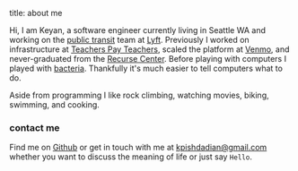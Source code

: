 title: about me

Hi, I am Keyan, a software engineer currently living in Seattle WA and working on the [public transit][transit] team at [Lyft][lyft]. Previously I worked on infrastructure at [Teachers Pay Teachers][tpt], scaled the platform at [Venmo][venmo], and never-graduated from the [Recurse Center][rc]. Before playing with computers I played with [bacteria][molmicro]. Thankfully it's much easier to tell computers what to do.

Aside from programming I like rock climbing, watching movies, biking, swimming, and cooking.

### contact me

Find me on [Github][github] or get in touch with me at <kpishdadian@gmail.com> whether you want to discuss the meaning of life or just say `Hello`.

[lyft]: http://lyft.com/
[molmicro]: http://onlinelibrary.wiley.com/doi/10.1111/mmi.12856/abstract
[rc]: https://www.recurse.com
[github]: https://github.com/keyan
[venmo]: https://www.venmo.com
[tpt]: https://www.teacherspayteachers.com
[transit]: https://www.citylab.com/transportation/2019/09/lyft-app-real-time-public-transit-train-bus-subway-travel/598702/

